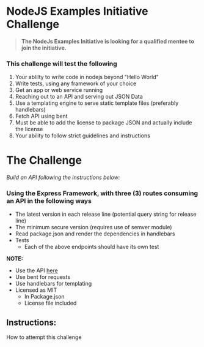 # NodeJS Examples Initiative Challenge

> **The NodeJs Examples Initiative is looking for a qualified mentee to join the initiative.**

### This challenge will test the following
1.  Your ablilty to write code in nodejs beyond "Hello World"
2. Write tests, using any framework of your choice
3. Get an app or web service running
4. Reaching out to an API and serving out JSON Data
5. Use a templating engine to serve static template files (preferably handlebars)
6. Fetch API using bent
7. Must be able to add the license to package JSON and actually include the license
8. Your ability to follow strict guidelines and instructions


# The Challenge

*Build an API following the instructions below:*

### Using the Express Framework, with three (3) routes consuming an API in the following ways

- The latest version in each release line (potential query string for release line)
- The minimum secure version (requires use of semver module)
- Read package.json and render the dependencies in handlebars
- Tests
    - Each of the above endpoints should have its own test

**NOTE:**
   -  Use the API [here](https://nodejs.org/dist/index.json)
   - Use bent for requests
   - Use handlebars for templating
   - Licensed as MIT
        - In Package.json
        - License file included
    

## Instructions: 

How to attempt this challenge

